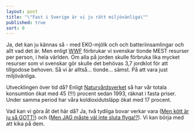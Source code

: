 ```yaml
---
layout: post
title: "\"Fast i Sverige är vi ju rätt miljövänliga\""
published: true
sort: 0
---
```



Ja, det kan ju kännas så - med EKO-mjölk och och batteriinsamlingar och allt vad det är. Men enligt [WWF](http://www.wwf.se/press/pressrum/pressmeddelanden/1580063-living-planet-report-2014-svenskarna-p-tionde-plats-i-vrstingligan "ekologiskt avtryck ") förbrukar vi svenskar tionde MEST resurser per person, i hela världen. Om alla på jorden skulle förbruka lika mycket resurser som vi svenskar gör skulle det behövas 3,7 jordklot för att tillgodose behoven. Så vi är alltså... tionde... sämst. På att vara just miljövänliga.

Utvecklingen över tid då? Enligt [Naturvårdsverket](https://www.naturvardsverket.se/Documents/publikationer6400/978-91-620-6653-6.pdf?pid=14404 "Naturvårdsverket - Hållbara konsumtionsmönster") så har vår totala konsumtion ökat med 45 (!!!) procent sedan 1993, räknat i fasta priser. Under samma period har våra koldioxidutsläpp ökat med 17 procent. 

Vad kan vi göra åt det här då? Ja, två tydliga bovar verkar vara ([Men kött är ju så GOTT!](/miljo/men-k-tt-r-ju-s-gott/)) och ([Men JAG måste väl inte sluta flyga!?](/miljo/men-jag-m-ste-v-l-inte-sluta-flyga/)). Vi kan börja med att kika på dem.
